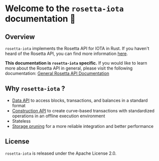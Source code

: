 # Welcome to the `rosetta-iota` documentation 📖

## Overview

`rosetta-iota` implements the Rosetta API for IOTA in Rust. If you haven't heard of the Rosetta API, you can find more information [here](https://www.rosetta-api.org).

**This documentation is `rosetta-iota` specific.** If you would like to learn more about the Rosetta API in general, please visit the following documentation:
                                                    [General Rosetta API Documentation](https://www.rosetta-api.org/docs/welcome.html)

## Why `rosetta-iota` ?

 - [Data API](https://www.rosetta-api.org/docs/data_api_introduction.html) to access blocks, transactions, and balances in a standard format
 - [Construction API](https://www.rosetta-api.org/docs/construction_api_introduction.html) to create curve-based transactions with standardized operations in an offline execution environment
 - Stateless
 - [Storage pruning](https://www.rosetta-api.org/docs/storage_pruning.html) for a more reliable integration and better performance

## License
`rosetta-iota` is released under the Apache License 2.0.